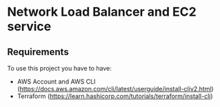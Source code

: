 # Network Load Balancer and EC2 service


## Requirements

To use this project you have to have:
- AWS Account and AWS CLI (https://docs.aws.amazon.com/cli/latest/userguide/install-cliv2.html)
- Terraform (https://learn.hashicorp.com/tutorials/terraform/install-cli)


